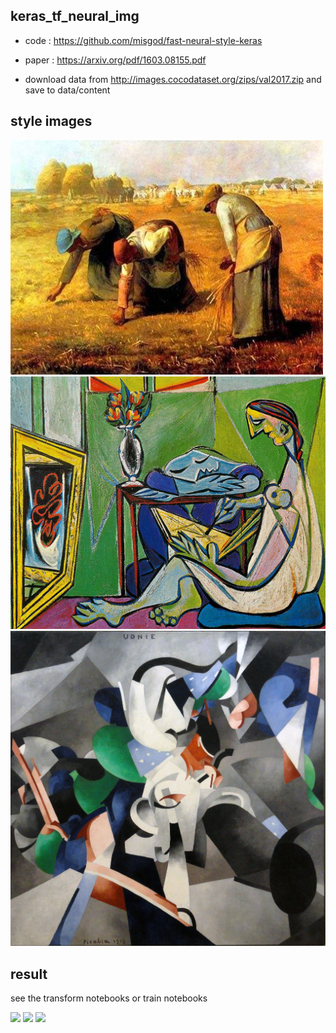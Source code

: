## keras_tf_neural_img

* code : https://github.com/misgod/fast-neural-style-keras

* paper : https://arxiv.org/pdf/1603.08155.pdf

* download data from http://images.cocodataset.org/zips/val2017.zip and save to data/content

## style images

<img src="data/style/des_glaneuses.jpg">
<img src="data/style/la_muse.jpg">
<img src="data/style/udnie.jpg">

## result

see the transform notebooks or train notebooks

<img src="data/style/res.png">
<img src="data/style/res2.png">
<img src="data/style/res3.png">


